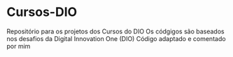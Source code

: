 # Cursos-DIO
Repositório para os projetos dos Cursos do DIO
Os códgigos são baseados nos desafios da Digital Innovation One (DIO)
Código adaptado e comentado por mim
